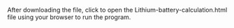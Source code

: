 After downloading the file, click to open the Lithium-battery-calculation.html file using your browser to run the program.
